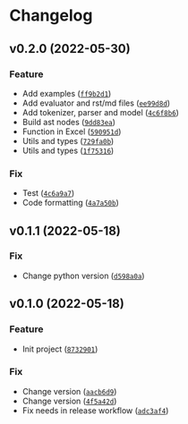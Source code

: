 # Changelog

<!--next-version-placeholder-->

## v0.2.0 (2022-05-30)
### Feature
* Add examples ([`ff9b2d1`](https://github.com/devind-team/xlsx_evaluate/commit/ff9b2d14b02cb6d08f14b744c110aba6f79b79bb))
* Add evaluator and rst/md files ([`ee99d8d`](https://github.com/devind-team/xlsx_evaluate/commit/ee99d8d89deb9d4a0f7edea77e56719f0d00dd7c))
* Add tokenizer, parser and model ([`4c6f8b6`](https://github.com/devind-team/xlsx_evaluate/commit/4c6f8b62717e987789d52f0c724cfbd1023efca2))
* Build ast nodes ([`9dd83ea`](https://github.com/devind-team/xlsx_evaluate/commit/9dd83eae96c43466b3254118befcfb4739c45160))
* Function in Excel ([`590951d`](https://github.com/devind-team/xlsx_evaluate/commit/590951d13fa60f0f5c2e8312c0f5ceace8efa703))
* Utils and types ([`729fa0b`](https://github.com/devind-team/xlsx_evaluate/commit/729fa0b10f305acd95791f1e375d07b756aed284))
* Utils and types ([`1f75316`](https://github.com/devind-team/xlsx_evaluate/commit/1f753169b51670c120f397f7dec6394759754280))

### Fix
* Test ([`4c6a9a7`](https://github.com/devind-team/xlsx_evaluate/commit/4c6a9a72c39e94474c23c7324c4a1dcf99c14514))
* Code formatting ([`4a7a50b`](https://github.com/devind-team/xlsx_evaluate/commit/4a7a50b18902b4019ccd2c6eecfdf633399a274b))

## v0.1.1 (2022-05-18)
### Fix
* Change python version ([`d598a0a`](https://github.com/devind-team/xlsx_evaluate/commit/d598a0ad77fd3f8c30668427af58dea47c3ed5a7))

## v0.1.0 (2022-05-18)
### Feature
* Init project ([`8732901`](https://github.com/devind-team/xlsx_evaluate/commit/87329015a1788c79f98fcbc59b1a26a6a0c3ff9f))

### Fix
* Change version ([`aacb6d9`](https://github.com/devind-team/xlsx_evaluate/commit/aacb6d98cecc8f2bff915d44b0fa21033c171e7d))
* Change version ([`4f5a42d`](https://github.com/devind-team/xlsx_evaluate/commit/4f5a42df779e191f41e296b6a6381b340eace8e9))
* Fix needs in release workflow ([`adc3af4`](https://github.com/devind-team/xlsx_evaluate/commit/adc3af4439683099ca15e5f36656df62d89ab21f))
